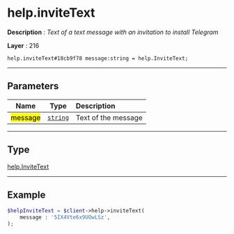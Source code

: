 # help.inviteText

**Description** : *Text of a text message with an invitation to install Telegram*

**Layer** : 216

```tl
help.inviteText#18cb9f78 message:string = help.InviteText;
```

---

## Parameters

| Name | Type | Description |
| :---: | :---: | :--- |
| <mark>message</mark> | [`string`](type/string) | Text of the message |

---

## Type

[help.InviteText](type/help.InviteText)

---

## Example

```php
$helpInviteText = $client->help->inviteText(
	message : '5IX4Vte6x9UOwLSz',
);
```